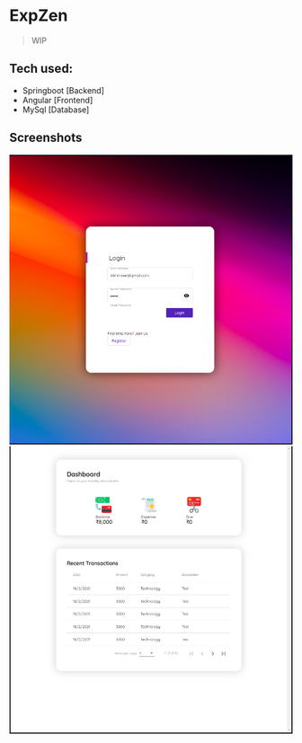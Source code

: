 # ExpZen

> WIP

## Tech used:
- Springboot [Backend]
- Angular [Frontend]
- MySql [Database]

## Screenshots
![Screenshot1](/demo/s1.png)
![Screenshot2](/demo/s2.png)

